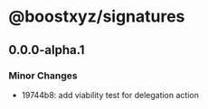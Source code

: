 # @boostxyz/signatures

## 0.0.0-alpha.1

### Minor Changes

- 19744b8: add viability test for delegation action
